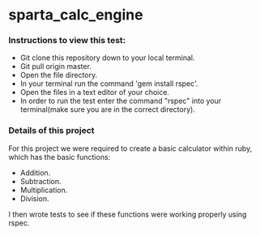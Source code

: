 # sparta_calc_engine

### Instructions to view this test:

* Git clone this repository down to your local terminal.
* Git pull origin master.
* Open the file directory.
* In your terminal run the command 'gem install rspec'.
* Open the files in a text editor of your choice.
* In order to run the test enter the command "rspec" into your terminal(make sure you are in the correct directory).

### Details of this project

For this project we were required to create a basic calculator within ruby, which has the basic functions:
* Addition.
* Subtraction.
* Multiplication.
* Division.

I then wrote tests to see if these functions were working properly using rspec.
